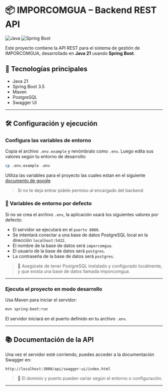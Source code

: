 # 📦 IMPORCOMGUA – Backend REST API
![Java](https://img.shields.io/badge/Java-21%2B-blue)
![Spring Boot](https://img.shields.io/badge/Spring%20Boot-3.x-green)

Este proyecto contiene la API REST para el sistema de gestión de IMPORCOMGUA, desarrollado en **Java 21** usando **Spring Boot**.

## 🚀 Tecnologías principales

- Java 21
- Spring Boot 3.5
- Maven
- PostgreSQL
- Swagger UI

---

## 🛠️ Configuración y ejecución
### Configura las variables de entorno

Copia el archivo `.env.example` y renómbralo como `.env`. Luego edita sus valores según tu entorno de desarrollo:

```bash
cp .env.example .env
```
Utiliza las variables para el proyecto las cuales estan en el siguiente [documento de google](https://docs.google.com/document/d/1Uaa0Ij9dkQ2dBta8Z6N8YTGLyxgoy7ZZ2MWxmEoQbMY/edit?usp=sharing)
> Si no te deja entrar pidele permiso al encargado del backend
### 📝 Variables de entorno por defecto
Si no se crea el archivo `.env`, la aplicación usará los siguientes valores por defecto:

- El servidor se ejecutará en el `puerto 8080`.
- Se intentará conectar a una base de datos PostgreSQL local en la dirección `localhost:5432`.
- El nombre de la base de datos será `imporcomgua`.
- El usuario de la base de datos será `postgres`.
- La contraseña de la base de datos será `postgres`.

> 📌 Asegúrate de tener PostgreSQL instalado y configurado localmente, y que exista una base de datos llamada imporcomgua.

---

### Ejecuta el proyecto en modo desarrollo

Usa Maven para iniciar el servidor:

```bash
mvn spring-boot:run
```

El servidor iniciará en el puerto definido en tu archivo `.env`.

---

## 📚 Documentación de la API

Una vez el servidor esté corriendo, puedes acceder a la documentación Swagger en:

```
http://localhost:3000/api/swagger-ui/index.html
```

> 🔁 El dominio y puerto pueden variar según el entorno o configuración.

--------
